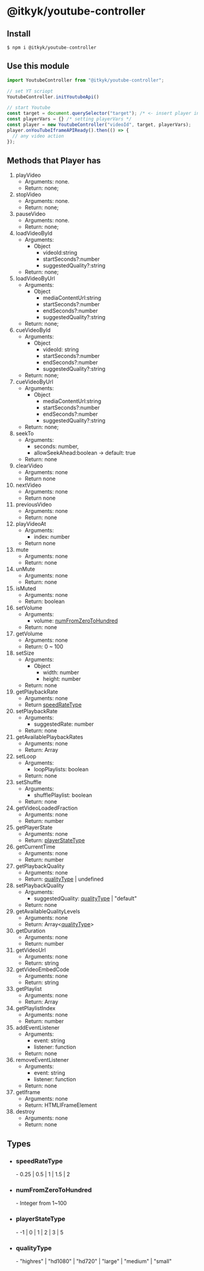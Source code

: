 # @itkyk/youtube-controller  

## Install
```shell
$ npm i @itkyk/youtube-controller
```

## Use this module

```typescript
import YoutubeController from "@itkyk/youtube-controller";

// set YT scriopt
YoutubeController.initYoutubeApi()

// start Youtube
const target = document.querySelector("target"); /* <- insert player in this selector*/
const playerVars = {} /* setting playerVars */
const player = new YoutubeController("videoId", target, playerVars);
player.onYouTubeIframeAPIReady().then(() => {
  // any video action
});
```

## Methods that Player has
1. playVideo
   - Arguments: none.
   - Return: none;
2. stopVideo
    - Arguments: none.
    - Return: none;
3. pauseVideo
    - Arguments: none.
    - Return: none;
4. loadVideoById
    - Arguments: 
      - Object
        - videoId:string
        - startSeconds?:number
        - suggestedQuality?:string
    - Return: none;
5. loadVideoByUrl
    - Arguments: 
      - Object
        - mediaContentUrl:string
        - startSeconds?:number
        - endSeconds?:number
        - suggestedQuality?:string
    - Return: none;
6. cueVideoById
    - Arguments: 
      - Object
        - videoId: string
        - startSeconds?:number
        - endSeconds?:number
        - suggestedQuality?:string
    - Return: none;
7. cueVideoByUrl
    - Arguments: 
      - Object
        - mediaContentUrl:string
        - startSeconds?:number
        - endSeconds?:number
        - suggestedQuality?:string
    - Return: none;
8. seekTo
   - Arguments:
     - seconds: number,
     - allowSeekAhead:boolean -> default: true
   - Return: none
9. clearVideo
   - Arguments: none
   - Return none
10. nextVideo
    - Arguments: none
    - Return none
11. previousVideo
    - Arguments: none
    - Return: none
12. playVideoAt
    - Arguments:
      - index: number
    - Return none
13. mute
    - Arguments: none
    - Return: none
14. unMute
    - Arguments: none
    - Return: none
15. isMuted
    - Arguments: none
    - Return: boolean
16. setVolume
    - Arguments: 
      - volume: [numFromZeroToHundred](#numFromZeroToHundred)
    - Return: none
17. getVolume
    - Arguments: none
    - Return: 0 ~ 100
18. setSize
    - Arguments:
      - Object
        - width: number
        - height: number
    - Return: none
19. getPlaybackRate
    - Arguments: none
    - Return [speedRateType](#speedRateType)
20. setPlaybackRate
    - Arguments:
      - suggestedRate: number
    - Return: none
21. getAvailablePlaybackRates
    - Arguments: none
    - Return: Array<number>
22. setLoop
    - Arguments:
      - loopPlaylists: boolean
    - Return: none
23. setShuffle
    - Arguments:
      - shufflePlaylist: boolean
    - Return: none
24. getVideoLoadedFraction
    - Arguments: none
    - Return: number
25. getPlayerState
    - Arguments: none
    - Return: [playerStateType](#playerStateType)
26. getCurrentTime
    - Arguments: none
    - Return: number
27. getPlaybackQuality
    - Arguments: none
    - Return: [qualityType](#qualityType) | undefined
28. setPlaybackQuality
    - Arguments: 
      - suggestedQuality: [qualityType](#qualityType) | "default"
    - Return: none
29. getAvailableQualityLevels
    - Arguments: none
    - Return: Array<[qualityType](#qualityType)>
30. getDuration
    - Arguments: none
    - Return: number
31. getVideoUrl
    - Arguments: none
    - Return: string
32. getVideoEmbedCode
    - Arguments: none
    - Return: string
33. getPlaylist
    - Arguments: none
    - Return: Array<string>
34. getPlaylistIndex
    - Arguments: none
    - Return: number
35. addEventListener
    - Arguments: 
      - event: string
      - listener: function
    - Return: none
36. removeEventListener
    - Arguments:
        - event: string
        - listener: function
    - Return: none
37. getIframe
    - Arguments: none
    - Return: HTMLIFrameElement
38. destroy
    - Arguments: none
    - Return: none

## Types
- <h3 id="speedRateType">speedRateType</h3>
  - 0.25 | 0.5 | 1 | 1.5 | 2
- <h3 id="numFromZeroToHundred">numFromZeroToHundred</h3>
  - Integer from 1~100
- <h3 id="playerStateType">playerStateType</h3>
  - -1 | 0 | 1 | 2 | 3 | 5
- <h3 id="qualityType">qualityType</h3>
  - "highres" | "hd1080" | "hd720" | "large" | "medium" | "small" 